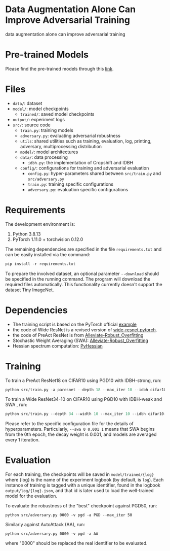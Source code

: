 # Data Augmentation Alone Can Improve Adversarial Training
data augmentation alone can improve adversarial training

# Pre-trained Models

Please find the pre-trained models through this [link]([model-zoo](https://emckclac-my.sharepoint.com/:f:/g/personal/k19010102_kcl_ac_uk/EnVH6skz4q1FoamAcrPRkdgBpNEDkpL9cSIgttJDjKs1AQ?e=vMgaHB)).

# Files

* `data/`: dataset
* `model/`: model checkpoints
  * `trained/`: saved model checkpoints
* `output/`: experiment logs
* `src/`: source code
  * `train.py`: training models
  * `adversary.py`: evaluating adversarial robustness
  * `utils`: shared utilities such as training, evaluation, log, printing, adversary, multiprocessing distribution
  * `model/`: model architectures
  * `data/`: data processing
    * `idbh.py`: the implementation of Cropshift and IDBH
  * `config/`: configurations for training and adversarial evaluation
    * `config.py`: hyper-parameters shared between `src/train.py` and `src/adversary.py`
    * `train.py`: training specific configurations
    * `adversary.py`: evaluation specific configurations



# Requirements

The development environment is:

1. Python 3.8.13
2. PyTorch 1.11.0 + torchvision 0.12.0

The remaining dependencies are specified in the file `requirements.txt` and can be easily installed via the command:

```p
pip install -r requirements.txt
```

To prepare the involved dataset, an optional parameter `--download` should be specified in the running command. The program will download the required files automatically. This functionality currently doesn't support the dataset Tiny ImageNet.

# Dependencies

* The training script is based on the PyTorch official [example](https://github.com/pytorch/examples/tree/master/imagenet)
* the code of Wide ResNet is a revised version of [wide-resnet.pytorch](https://github.com/meliketoy/wide-resnet.pytorch).
* the code of PreAct ResNet is from [Alleviate-Robust_Overfitting](https://github.com/VITA-Group/Alleviate-Robust-Overfitting)
* Stochastic Weight Averaging (SWA): [Alleviate-Robust_Overfitting](https://github.com/VITA-Group/Alleviate-Robust-Overfitting)
* Hessian spectrum computation: [PyHessian](https://github.com/amirgholami/PyHessian)

# Training

To train a PreAct ResNet18 on CIFAR10 using PGD10 with IDBH-strong, run:

```python
python src/train.py -a paresnet --depth 18 --max_iter 10 --idbh cifar10-strong
```

To train a Wide ResNet34-10 on CIFAR10 using PGD10 with IDBH-weak and SWA , run:

```python
python src/train.py --depth 34 --width 10 --max_iter 10 --idbh cifar10-weak --swa 0 0.001 1
```

Please refer to the specific configuration file for the details of hyperparameters. Particularly, `--swa 0 0.001 1` means that SWA begins from the 0th epoch, the decay weight is 0.001, and models are averaged every 1 iteration.

# Evaluation

For each training, the checkpoints will be saved in `model/trained/{log}` where {log} is the name of the experiment logbook (by default, is `log`). Each instance of training is tagged with a unique identifier, found in the logbook `output/log/{log}.json`, and that id is later used to load the well-trained model for the evaluation.

To evaluate the robustness of the "best" checkpoint against PGD50, run:

```
python src/adversary.py 0000 -v pgd -a PGD --max_iter 50
```

Similarly against AutoAttack (AA), run:

```
python src/adversary.py 0000 -v pgd -a AA
```

where "0000" should be replaced the real identifier to be evaluated.